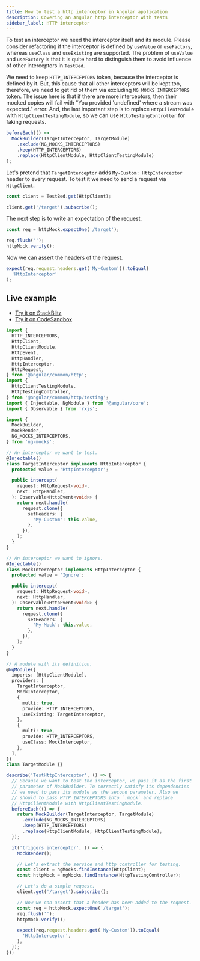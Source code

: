 ```yaml
---
title: How to test a http interceptor in Angular application
description: Covering an Angular http interceptor with tests
sidebar_label: HTTP interceptor
---
```


To test an interceptor we need the interceptor itself and its module.
Please consider refactoring if the interceptor is defined by `useValue` or `useFactory`, whereas `useClass` and `useExisting` are supported.
The problem of `useValue` and `useFactory` is that it is quite hard to distinguish them to avoid influence of other interceptors
in `TestBed`.

We need to keep `HTTP_INTERCEPTORS` token, because the interceptor is defined by it.
But, this cause that all other interceptors will be kept too, therefore, we need to get rid of them via excluding `NG_MOCKS_INTERCEPTORS` token.
The issue here is that if there are more interceptors, then their mocked copies will fail
with "You provided 'undefined' where a stream was expected." error.
And, the last important step is to replace `HttpClientModule` with `HttpClientTestingModule`,
so we can use `HttpTestingController` for faking requests.

```ts
beforeEach(() =>
  MockBuilder(TargetInterceptor, TargetModule)
    .exclude(NG_MOCKS_INTERCEPTORS)
    .keep(HTTP_INTERCEPTORS)
    .replace(HttpClientModule, HttpClientTestingModule)
);
```

Let's pretend that `TargetInterceptor` adds `My-Custom: HttpInterceptor` header to every request.
To test it we need to send a request via `HttpClient`.

```ts
const client = TestBed.get(HttpClient);

client.get('/target').subscribe();
```

The next step is to write an expectation of the request.

```ts
const req = httpMock.expectOne('/target');

req.flush('');
httpMock.verify();
```

Now we can assert the headers of the request.

```ts
expect(req.request.headers.get('My-Custom')).toEqual(
  'HttpInterceptor'
);
```

## Live example

- [Try it on StackBlitz](https://stackblitz.com/github/help-me-mom/ng-mocks-sandbox/tree/tests?file=src/examples/TestHttpInterceptor/test.spec.ts&initialpath=%3Fspec%3DTestHttpInterceptor)
- [Try it on CodeSandbox](https://codesandbox.io/s/github/help-me-mom/ng-mocks-sandbox/tree/tests?file=/src/examples/TestHttpInterceptor/test.spec.ts&initialpath=%3Fspec%3DTestHttpInterceptor)

```ts title="https://github.com/help-me-mom/ng-mocks/blob/master/examples/TestHttpInterceptor/test.spec.ts"
import {
  HTTP_INTERCEPTORS,
  HttpClient,
  HttpClientModule,
  HttpEvent,
  HttpHandler,
  HttpInterceptor,
  HttpRequest,
} from '@angular/common/http';
import {
  HttpClientTestingModule,
  HttpTestingController,
} from '@angular/common/http/testing';
import { Injectable, NgModule } from '@angular/core';
import { Observable } from 'rxjs';

import {
  MockBuilder,
  MockRender,
  NG_MOCKS_INTERCEPTORS,
} from 'ng-mocks';

// An interceptor we want to test.
@Injectable()
class TargetInterceptor implements HttpInterceptor {
  protected value = 'HttpInterceptor';

  public intercept(
    request: HttpRequest<void>,
    next: HttpHandler,
  ): Observable<HttpEvent<void>> {
    return next.handle(
      request.clone({
        setHeaders: {
          'My-Custom': this.value,
        },
      }),
    );
  }
}

// An interceptor we want to ignore.
@Injectable()
class MockInterceptor implements HttpInterceptor {
  protected value = 'Ignore';

  public intercept(
    request: HttpRequest<void>,
    next: HttpHandler,
  ): Observable<HttpEvent<void>> {
    return next.handle(
      request.clone({
        setHeaders: {
          'My-Mock': this.value,
        },
      }),
    );
  }
}

// A module with its definition.
@NgModule({
  imports: [HttpClientModule],
  providers: [
    TargetInterceptor,
    MockInterceptor,
    {
      multi: true,
      provide: HTTP_INTERCEPTORS,
      useExisting: TargetInterceptor,
    },
    {
      multi: true,
      provide: HTTP_INTERCEPTORS,
      useClass: MockInterceptor,
    },
  ],
})
class TargetModule {}

describe('TestHttpInterceptor', () => {
  // Because we want to test the interceptor, we pass it as the first
  // parameter of MockBuilder. To correctly satisfy its dependencies
  // we need to pass its module as the second parameter. Also we
  // should to pass HTTP_INTERCEPTORS into `.mock` and replace
  // HttpClientModule with HttpClientTestingModule.
  beforeEach(() => {
    return MockBuilder(TargetInterceptor, TargetModule)
      .exclude(NG_MOCKS_INTERCEPTORS)
      .keep(HTTP_INTERCEPTORS)
      .replace(HttpClientModule, HttpClientTestingModule);
  });

  it('triggers interceptor', () => {
    MockRender();

    // Let's extract the service and http controller for testing.
    const client = ngMocks.findInstance(HttpClient);
    const httpMock = ngMocks.findInstance(HttpTestingController);

    // Let's do a simple request.
    client.get('/target').subscribe();

    // Now we can assert that a header has been added to the request.
    const req = httpMock.expectOne('/target');
    req.flush('');
    httpMock.verify();

    expect(req.request.headers.get('My-Custom')).toEqual(
      'HttpInterceptor',
    );
  });
});
```
